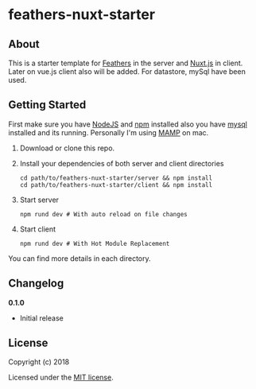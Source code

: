 # feathers-nuxt-starter


## About

This is a starter template for [Feathers](http://feathersjs.com/) in the server and [Nuxt.js](https://nuxtjs.org/) in client. Later on vue.js client also will be added.
For datastore, mySql have been used.

## Getting Started

First make sure you have [NodeJS](https://nodejs.org/) and [npm](https://www.npmjs.com/) installed also you have [mysql](https://www.mysql.com/) installed and its running. Personally I'm using [MAMP](https://www.mamp.info/) on mac.

1. Download or clone this repo.

2. Install your dependencies of both server and client directories

    ```
    cd path/to/feathers-nuxt-starter/server && npm install
    cd path/to/feathers-nuxt-starter/client && npm install
    ```

3. Start server

    ```
    npm rund dev # With auto reload on file changes
    ```

4. Start client

    ```
    npm rund dev # With Hot Module Replacement
    ```

You can find more details in each directory.


## Changelog

__0.1.0__

- Initial release


## License

Copyright (c) 2018

Licensed under the [MIT license](LICENSE).
